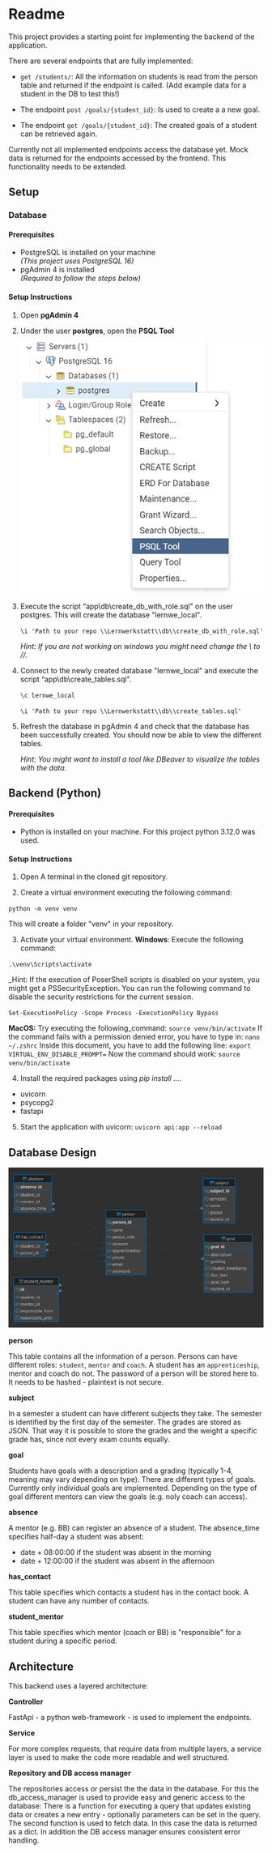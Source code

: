 # Readme

This project provides a starting point for implementing the backend of the application. 

There are several endpoints that are fully implemented:

- `get /students/`: All the information on students is read from the person table and returned if the endpoint is called. (Add example data for a student in the DB to test this!) 

- The endpoint `post /goals/{student_id}`: Is used to create a a new goal. 

- The endpoint `get /goals/{student_id}`: The created goals of a student can be retrieved again.

Currently not all implemented endpoints access the database yet. Mock data is returned for the endpoints accessed by the frontend. This functionality needs to be extended. 

## Setup

### Database

#### Prerequisites

- PostgreSQL is installed on your machine  
  _(This project uses PostgreSQL 16)_
- pgAdmin 4 is installed  
  _(Required to follow the steps below)_

#### Setup Instructions

1. Open **pgAdmin 4**
2. Under the user **postgres**, open the **PSQL Tool**

   ![Database Setup Screenshot](.\resources\psql_tool.png)

3. Execute the script “app\db\create_db_with_role.sql" on the user postgres. This will create the database "lernwe_local".


   `\i 'Path to your repo \\Lernwerkstatt\\db\\create_db_with_role.sql'`

   _Hint: If you are not working on windows you might need change the \\ to //._


4. Connect to the newly created database "lernwe_local" and execute the script “app\db\create_tables.sql".


   `\c lernwe_local`

   `\i 'Path to your repo \\Lernwerkstatt\\db\\create_tables.sql'`


5. Refresh the database in pgAdmin 4 and check that the database has been successfully created. You should now be able to view the different tables.

   _Hint: You might want to install a tool like DBeaver to visualize the tables with the data._

## Backend (Python)

#### Prerequisites
- Python is installed on your machine. For this project python 3.12.0 was used.

#### Setup Instructions

1. Open A terminal in the cloned git repository. 

2. Create a virtual environment executing the following command:

`python -m venv venv`

This will create a folder "venv" in your repository. 

3. Activate your virtual environment. 
**Windows**: Execute the following command:

`.\venv\Scripts\activate`

_Hint: If the execution of PoserShell scripts is disabled on your system, you might get a PSSecurityException. You can run the following command to disable the security restrictions 
for the current session. 

`Set-ExecutionPolicy -Scope Process -ExecutionPolicy Bypass`

**MacOS:** Try executing the following_command:
`source venv/bin/activate`
If the command fails with a permission denied error, you have to type in:
`nano ~/.zshrc`
Inside this document, you have to add the following line:
`export VIRTUAL_ENV_DISABLE_PROMPT=`
Now the command should work:
`source venv/bin/activate`

4. Install the required packages using _pip install ..._.
  - uvicorn
  - psycopg2
  - fastapi

5. Start the application with uvicorn:
`uvicorn api:app --reload`

## Database Design

   ![ERD](.\resources\erd.png)

   **person**

   This table contains all the information of a person. Persons can have different roles: `student`, `mentor` and `coach`. A student has an `apprenticeship`, mentor and coach do not.
   The password of a person will be stored here to. It needs to be hashed - plaintext is not secure.

   **subject**

  In a semester a student can have different subjects they take. The semester is identified by the first day of the semester. The grades are stored as JSON. That way it is possible to store the grades and the weight a specific grade has, since not every exam counts equally.

  **goal**

  Students have goals with a description and a grading (typically 1-4, meaning may vary depending on type). There are different types of goals. Currently only individual goals are implemented. Depending on the type of goal different mentors can view the goals (e.g. noly coach can access). 

  **absence**

  A mentor (e.g. BB) can register an absence of a student. The absence_time specifies half-day a student was absent: 
  - date + 08:00:00 if the student was absent in the morning
  - date + 12:00:00 if the student was absent in the afternoon

  **has_contact**

  This table specifies which contacts a student has in the contact book. A student can have any number of contacts.

  **student_mentor**

  This table specifies which mentor (coach or BB) is "responsible" for a student during a specific period. 

  ## Architecture

  This backend uses a layered architecture: 

  **Controller**

  FastApi - a python web-framework - is used to implement the endpoints. 

  **Service**

  For more complex requests, that require data from multiple layers, a service layer is used to make the code more readable and well structured. 

  **Repository and DB access manager**

  The repositories access or persist the the data in the database. For this the db_access_manager is used to provide easy and generic access to the database: There is a function for executing a query that updates existing data or creates a new entry - optionally parameters can be set in the query. The second function is used to fetch data. In this case the data is returned as a dict. In addition the DB access manager ensures consistent error handling.